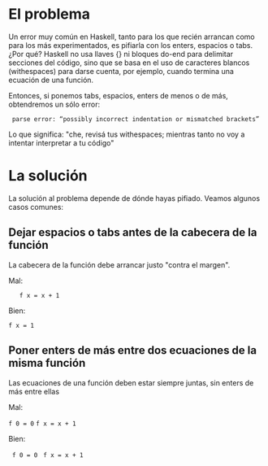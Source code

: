 El problema
===========

Un error muy común en Haskell, tanto para los que recién arrancan como para los más experimentados, es pifiarla con los enters, espacios o tabs. ¿Por qué? Haskell no usa llaves {} ni bloques do-end para delimitar secciones del código, sino que se basa en el uso de caracteres blancos (withespaces) para darse cuenta, por ejemplo, cuando termina una ecuación de una función.

Entonces, si ponemos tabs, espacios, enters de menos o de más, obtendremos un sólo error:

` parse error: “possibly incorrect indentation or mismatched brackets”`

Lo que significa: "che, revisá tus withespaces; mientras tanto no voy a intentar interpretar a tu código"

La solución
===========

La solución al problema depende de dónde hayas pifiado. Veamos algunos casos comunes:

Dejar espacios o tabs antes de la cabecera de la función
--------------------------------------------------------

La cabecera de la función debe arrancar justo "contra el margen".

Mal:

`   f x = x + 1`

Bien:

`f x = 1`

Poner enters de más entre dos ecuaciones de la misma función
------------------------------------------------------------

Las ecuaciones de una función deben estar siempre juntas, sin enters de más entre ellas

Mal:

`f 0 = 0`
`f x = x + 1`

Bien:

` f 0 = 0`
` f x = x + 1`
